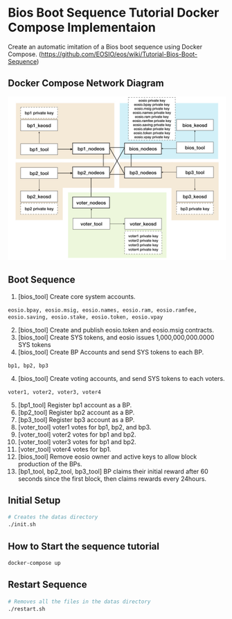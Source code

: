 # Bios Boot Sequence Tutorial Docker Compose Implementaion 
Create an automatic imitation of a Bios boot sequence using Docker Compose. (https://github.com/EOSIO/eos/wiki/Tutorial-Bios-Boot-Sequence)

## Docker Compose Network Diagram
![Docker Compose Network Diagram](./images/figure1.jpeg)

## Boot Sequence
1. [bios_tool] Create core system accounts.
```
eosio.bpay, eosio.msig, eosio.names, eosio.ram, eosio.ramfee, eosio.saving, eosio.stake, eosio.token, eosio.vpay
```
2. [bios_tool] Create and publish eosio.token and eosio.msig contracts.
3. [bios_tool] Create SYS tokens, and eosio issues 1,000,000,000.0000 SYS tokens
3. [bios_tool] Create BP Accounts and send SYS tokens to each BP.
```
bp1, bp2, bp3
```
4. [bios_tool] Create voting accounts, and send SYS tokens to each voters.
```
voter1, voter2, voter3, voter4
```
5. [bp1_tool] Register bp1 account as a BP.
6. [bp2_tool] Register bp2 account as a BP.
7. [bp3_tool] Register bp3 account as a BP.
8. [voter_tool] voter1 votes for bp1, bp2, and bp3.
9. [voter_tool] voter2 votes for bp1 and bp2.
10. [voter_tool] voter3 votes for bp1 and bp2.
11. [voter_tool] voter4 votes for bp1.
12. [bios_tool] Remove eosio owner and active keys to allow block production of the BPs.
13. [bp1_tool, bp2_tool, bp3_tool] BP claims their initial reward after 60 seconds since the first block, then claims rewards every 24hours.

## Initial Setup
```bash
# Creates the datas directory
./init.sh
```

## How to Start the sequence tutorial
```bash
docker-compose up
```

## Restart Sequence
```bash
# Removes all the files in the datas directory
./restart.sh 
```
